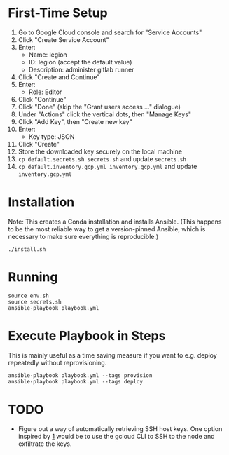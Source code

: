 # First-Time Setup

 1. Go to Google Cloud console and search for "Service Accounts"
 2. Click "Create Service Account"
 3. Enter:
      * Name: legion
      * ID: legion (accept the default value)
      * Description: administer gitlab runner
 4. Click "Create and Continue"
 5. Enter:
      * Role: Editor
 6. Click "Continue"
 7. Click "Done" (skip the "Grant users access ..." dialogue)
 8. Under "Actions" click the vertical dots, then "Manage Keys"
 9. Click "Add Key", then "Create new key"
10. Enter:
      * Key type: JSON
11. Click "Create"
12. Store the downloaded key securely on the local machine
13. `cp default.secrets.sh secrets.sh` and update `secrets.sh`
14. `cp default.inventory.gcp.yml inventory.gcp.yml` and update `inventory.gcp.yml`

# Installation

Note: This creates a Conda installation and installs Ansible. (This
happens to be the most reliable way to get a version-pinned Ansible,
which is necessary to make sure everything is reproducible.)

```
./install.sh
```

# Running

```
source env.sh
source secrets.sh
ansible-playbook playbook.yml
```

# Execute Playbook in Steps

This is mainly useful as a time saving measure if you want to
e.g. deploy repeatedly without reprovisioning.

```
ansible-playbook playbook.yml --tags provision
ansible-playbook playbook.yml --tags deploy
```

# TODO

  * Figure out a way of automatically retrieving SSH host keys. One
    option inspired by [1][] would be to use the gcloud CLI to SSH to
    the node and exfiltrate the keys.

[1]: https://winscp.net/eng/docs/guide_google_compute_engine
